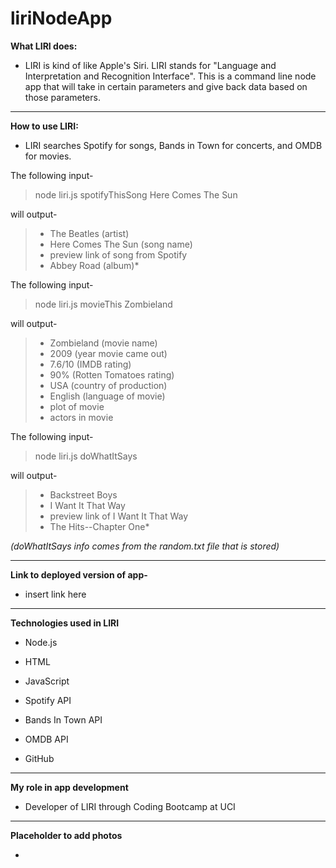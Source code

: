 # liriNodeApp

**What LIRI does:**

- LIRI is kind of like Apple's Siri. LIRI stands for "Language and Interpretation and Recognition Interface". This is a command line node app that will take in certain parameters and give back data based on those parameters.

---

**How to use LIRI:**

- LIRI searches Spotify for songs, Bands in Town for concerts, and OMDB for movies.

The following input-

> node liri.js spotifyThisSong Here Comes The Sun

will output-

> - The Beatles (artist)
> - Here Comes The Sun (song name)
> - preview link of song from Spotify
> - Abbey Road (album)*

The following input-

> node liri.js movieThis Zombieland

will output-

> - Zombieland (movie name)
> - 2009 (year movie came out)
> - 7.6/10 (IMDB rating)
> - 90% (Rotten Tomatoes rating)
> - USA (country of production)
> - English (language of movie)
> - plot of movie
> - actors in movie

The following input-

> node liri.js doWhatItSays

will output-

> - Backstreet Boys
> - I Want It That Way
> - preview link of I Want It That Way
> - The Hits--Chapter One*

*(doWhatItSays info comes from the random.txt file that is stored)*

---

**Link to deployed version of app-**

- insert link here

---

**Technologies used in LIRI**

- Node.js

- HTML

- JavaScript

- Spotify API

- Bands In Town API

- OMDB API

- GitHub

---

**My role in app development**

- Developer of LIRI through Coding Bootcamp at UCI

---

**Placeholder to add photos**

- 